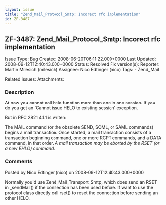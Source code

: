 ```yaml
---
layout: issue
title: "Zend_Mail_Protocol_Smtp: Incorect rfc implementation"
id: ZF-3487
---
```


ZF-3487: Zend\_Mail\_Protocol\_Smtp: Incorect rfc implementation
----------------------------------------------------------------

 Issue Type: Bug Created: 2008-06-20T06:11:22.000+0000 Last Updated: 2008-09-12T12:40:43.000+0000 Status: Resolved Fix version(s): 
 Reporter:  Martin Milesich (milesich)  Assignee:  Nico Edtinger (nico)  Tags: - Zend\_Mail
 
 Related issues: 
 Attachments: 
### Description

At now you cannot call helo function more than one in one session. If you do you get an 'Cannot issue HELO to existing session' exception.

But in RFC 2821 4.1.1 is writen:

The MAIL command (or the obsolete SEND, SOML, or SAML commands) begins a mail transaction. Once started, a mail transaction consists of a transaction beginning command, one or more RCPT commands, and a DATA command, in that order. _A mail transaction may be aborted by the RSET (or a new EHLO) command._

 

 

### Comments

Posted by Nico Edtinger (nico) on 2008-09-12T12:40:43.000+0000

Normally you'd use Zend\_Mail\_Transport\_Smtp, which does send an RSET in \_sendMail() if the connection has been used before. If want to use the protocol class directly call rset() to reset the connection before sending an other HELO.

 

 